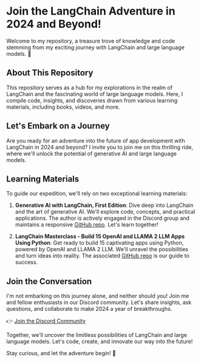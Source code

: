 # Join the LangChain Adventure in 2024 and Beyond!

Welcome to my repository, a treasure trove of knowledge and code stemming from my exciting journey with LangChain and large language models. 🚀

## About This Repository

This repository serves as a hub for my explorations in the realm of LangChain and the fascinating world of large language models. Here, I compile code, insights, and discoveries drawn from various learning materials, including books, videos, and more.

## Let's Embark on a Journey

Are you ready for an adventure into the future of app development with LangChain in 2024 and beyond? I invite you to join me on this thrilling ride, where we'll unlock the potential of generative AI and large language models.

## Learning Materials

To guide our expedition, we'll rely on two exceptional learning materials:

1. **Generative AI with LangChain, First Edition**: Dive deep into LangChain and the art of generative AI. We'll explore code, concepts, and practical applications. The author is actively engaged in the Discord group and maintains a responsive [GitHub repo](https://github.com/benman1/generative_ai_with_langchain). Let's learn together!

2. **LangChain Masterclass - Build 15 OpenAI and LLAMA 2 LLM Apps Using Python**: Get ready to build 15 captivating apps using Python, powered by OpenAI and LLAMA 2 LLM. We'll unravel the possibilities and turn ideas into reality. The associated [GitHub repo](https://github.com/PacktPublishing/LangChain-MasterClass---Build-15-OpenAI-and-LLAMA-2-LLM-Apps-using-Python) is our guide to success.

## Join the Conversation

I'm not embarking on this journey alone, and neither should you! Join me and fellow enthusiasts in our Discord community. Let's share insights, ask questions, and collaborate to make 2024 a year of breakthroughs.

👉 [Join the Discord Community](https://discord.gg/3SkasWpryg)

Together, we'll uncover the limitless possibilities of LangChain and large language models. Let's code, create, and innovate our way into the future!

Stay curious, and let the adventure begin! 🌟